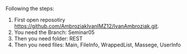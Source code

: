 Following the steps:

1. First open reposotiry https://github.com/AmbroziakIvanIMZ12/IvanAmbroziak.git.
2.  You need the Branch: Seminar05
3. Then you need folder: REST
4. Then you need files: Main, FileInfo, WrappedList, Massege,  UserInfo 
